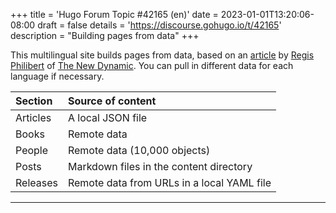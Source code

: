 +++
title = 'Hugo Forum Topic #42165 (en)'
date = 2023-01-01T13:20:06-08:00
draft = false
details = 'https://discourse.gohugo.io/t/42165'
description = "Building pages from data"
+++

This multilingual site builds pages from data, based on an [article] by [Regis Philibert] of [The New Dynamic]. You can pull in different data for each language if necessary.

[article]: https://www.thenewdynamic.com/article/toward-using-a-headless-cms-with-hugo-part-2-building-from-remote-api/
[Regis Philibert]: https://discourse.gohugo.io/u/regis/
[The New Dynamic]: https://www.thenewdynamic.com/

Section|Source of content
:--|:--
Articles|A local JSON file
Books|Remote data
People|Remote data (10,000 objects)
Posts|Markdown files in the content directory
Releases|Remote data from URLs in a local YAML file

---
